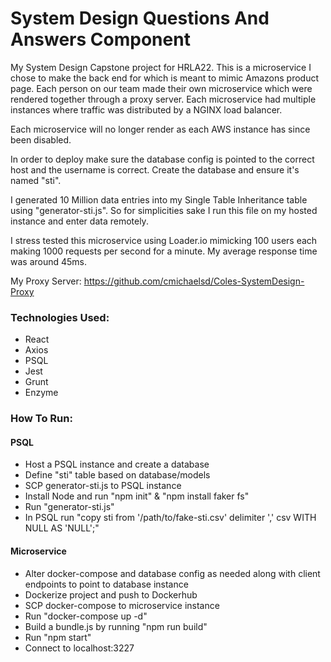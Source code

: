 # System Design Questions And Answers Component

My System Design Capstone project for HRLA22. This is a microservice I chose to make the back end for which is meant to mimic Amazons product page. Each person on our team made their own microservice which were rendered together through a proxy server. Each microservice had multiple instances where traffic was distributed by a NGINX load balancer.

Each microservice will no longer render as each AWS instance has since been disabled.

In order to deploy make sure the database config is pointed to the correct host and the username is correct. Create the database and ensure it's named "sti".

I generated 10 Million data entries into my Single Table Inheritance table using "generator-sti.js". So for simplicities sake I run this file on my hosted instance and enter data remotely.

I stress tested this microservice using Loader.io mimicking 100 users each making 1000 requests per second for a minute. My average response time was around 45ms.

My Proxy Server: https://github.com/cmichaelsd/Coles-SystemDesign-Proxy

### Technologies Used:

- React
- Axios
- PSQL
- Jest
- Grunt
- Enzyme

### How To Run:

#### PSQL

- Host a PSQL instance and create a database
- Define "sti" table based on database/models
- SCP generator-sti.js to PSQL instance
- Install Node and run "npm init" & "npm install faker fs"
- Run "generator-sti.js"
- In PSQL run "copy sti from '/path/to/fake-sti.csv' delimiter ',' csv WITH NULL AS 'NULL';"

#### Microservice

- Alter docker-compose and database config as needed along with client endpoints to point to database instance
- Dockerize project and push to Dockerhub
- SCP docker-compose to microservice instance
- Run "docker-compose up -d"
- Build a bundle.js by running "npm run build"
- Run "npm start"
- Connect to localhost:3227

